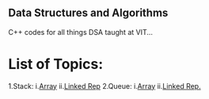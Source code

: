 ## Data Structures and Algorithms

C++ codes for all things DSA taught at VIT...

# List of Topics: 
1.Stack:
  i.[Array](https://github.com/harshith363/VIT_DSA/blob/main/stackArray.cpp)
  ii.[Linked Rep](https://github.com/harshith363/VIT_DSA/blob/main/stackLinkedRep.cpp)
2.Queue:
  i.[Array](https://github.com/harshith363/VIT_DSA/blob/main/queueArray.cpp)
  ii.[Linked Rep.](https://github.com/harshith363/VIT_DSA/blob/main/queueLinkedRep.cpp)
